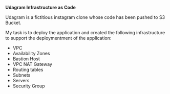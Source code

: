 **Udagram Infrastructure as Code**

Udagram is a fictitious instagram clone whose code has been pushed to S3 Bucket.

My task is to deploy the application and created the following  infrastructure to support the deploymentment of the application:

- VPC
- Availability Zones
- Bastion Host
- VPC NAT Gateway
- Routing tables
- Subnets
- Servers
- Security Group
